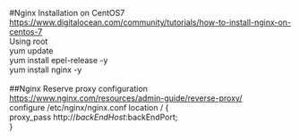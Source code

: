 #Nginx Installation on CentOS7
https://www.digitalocean.com/community/tutorials/how-to-install-nginx-on-centos-7 <br />
Using root <br />
yum update <br />
yum install epel-release -y <br />
yum install nginx -y <br />
<br />
##Nginx Reserve proxy configuration
https://www.nginx.com/resources/admin-guide/reverse-proxy/ <br />
configure /etc/nginx/nginx.conf
location / { <br /> 
    proxy_pass http://$backEndHost:$backEndPort; <br />
} <br />

